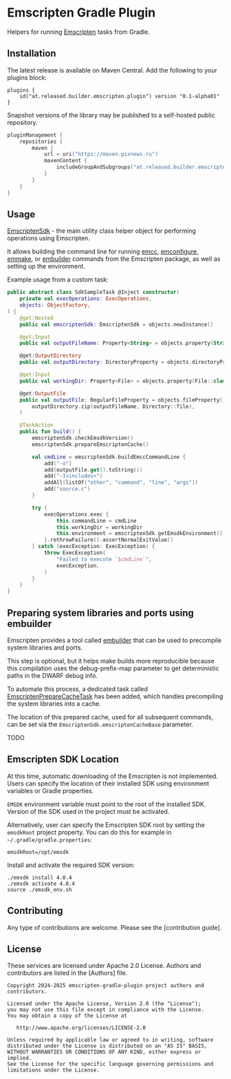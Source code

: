 # Emscripten Gradle Plugin

Helpers for running [Emscripten] tasks from Gradle.

## Installation

The latest release is available on Maven Central. Add the following to your plugins block:

```
plugins { 
    id("at.released.builder.emscripten.plugin") version "0.1-alpha01"
}
```

Snapshot versions of the library may be published to a self-hosted public repository.

```kotlin
pluginManagement {
    repositories {
        maven {
            url = uri("https://maven.pixnews.ru")
            mavenContent {
                includeGroupAndSubgroups("at.released.builder.emscripten")
            }
        }
    }
}
```

## Usage

[EmscriptenSdk] - the main utility class helper object for performing operations using Emscripten.

It allows building the command line for running [emcc], [emconfigure], [emmake], or [embuilder] commands from the 
Emscripten package, as well as setting up the environment.

Example usage from a custom task:

```kotlin
public abstract class SdkSampleTask @Inject constructor(
    private val execOperations: ExecOperations,
    objects: ObjectFactory,
) {
    @get:Nested
    public val emscriptenSdk: EmscriptenSdk = objects.newInstance()

    @get:Input
    public val outputFileName: Property<String> = objects.property(String::class.java)

    @get:OutputDirectory
    public val outputDirectory: DirectoryProperty = objects.directoryProperty()

    @get:Input
    public val workingDir: Property<File> = objects.property(File::class.java)

    @get:OutputFile
    public val outputFile: RegularFileProperty = objects.fileProperty().convention(
        outputDirectory.zip(outputFileName, Directory::file),
    )

    @TaskAction
    public fun build() {
        emscriptenSdk.checkEmsdkVersion()
        emscriptenSdk.prepareEmscriptenCache()

        val cmdLine = emscriptenSdk.buildEmccCommandLine {
            add("-o")
            add(outputFile.get().toString())
            add("-I<includes>")
            addAll(listOf("other", "command", "line", "args"))
            add("source.c")
        }

        try {
            execOperations.exec {
                this.commandLine = cmdLine
                this.workingDir = workingDir
                this.environment = emscriptenSdk.getEmsdkEnvironment()
            }.rethrowFailure().assertNormalExitValue()
        } catch (execException: ExecException) {
            throw ExecException(
                "Failed to execute `$cmdLine`",
                execException,
            )
        }
    }
}
```

##  Preparing system libraries and ports using embuilder

Emscripten provides a tool called [embuilder] that can be used to precompile system libraries and ports.

This step is optional, but it helps make builds more reproducible because
this compilation uses the debug-prefix-map parameter to get deterministic paths in the DWARF debug info.

To automate this process, a dedicated task called [EmscriptenPrepareCacheTask] has been added,
which handles precompiling the system libraries into a cache.

The location of this prepared cache, used for all subsequent commands, can be set via the 
`EmscriptenSdk.emscriptenCacheBase` parameter.

TODO

## Emscripten SDK Location

At this time, automatic downloading of the Emscripten is not implemented.
Users can specify the location of their installed SDK using environment variables or Gradle properties.

`EMSDK` environment variable must point to the root of the installed SDK.
Version of the SDK used in the project must be activated.

Alternatively, user can specify the Emscripten SDK root by setting the `emsdkRoot` project property.
You can do this for example in `~/.gradle/gradle.properties`:

```properties
emsdkRoot=/opt/emsdk
```

Install and activate the required SDK version:

```shell
./emsdk install 4.0.4
./emsdk activate 4.0.4
source ./emsdk_env.sh
```

## Contributing

Any type of contributions are welcome. Please see the [contribution guide].

## License

These services are licensed under Apache 2.0 License. Authors and contributors are listed in the
[Authors] file.

```
Copyright 2024-2025 emscripten-gradle-plugin project authors and contributors.

Licensed under the Apache License, Version 2.0 (the "License");
you may not use this file except in compliance with the License.
You may obtain a copy of the License at

   http://www.apache.org/licenses/LICENSE-2.0

Unless required by applicable law or agreed to in writing, software
distributed under the License is distributed on an "AS IS" BASIS,
WITHOUT WARRANTIES OR CONDITIONS OF ANY KIND, either express or implied.
See the License for the specific language governing permissions and
limitations under the License.
```

[Emscripten]: https://emscripten.org/
[EmscriptenSdk]: https://illarionov.github.io/emscripten-gradle-plugin/emscripten-plugin/at.released.builder.emscripten/-emscripten-sdk/index.html
[EmscriptenPrepareCacheTask]: https://illarionov.github.io/emscripten-gradle-plugin/emscripten-plugin/emscripten-plugin/at.released.builder.emscripten/-emscripten-prepare-cache-task/index.html
[emcc]: https://emscripten.org/docs/tools_reference/emcc.html
[emconfigure]: http://emscripten.org/docs/compiling/Building-Projects.html
[emmake]: http://emscripten.org/docs/compiling/Building-Projects.html
[embuilder]: https://github.com/emscripten-core/emscripten/blob/main/embuilder.py
